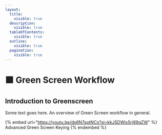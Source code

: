 ```yaml
---
layout:
  title:
    visible: true
  description:
    visible: true
  tableOfContents:
    visible: true
  outline:
    visible: true
  pagination:
    visible: true
---
```


# 🟩 Green Screen Workflow

## Introduction to Greenscreen

Some text goes here. An overview of Green Screen workflow in general.&#x20;

{% embed url="https://youtu.be/ds6N7sptNCs?si=kkJSDWix5rj69qZW" %}
Advanced Green Screen Keying
{% endembed %}
